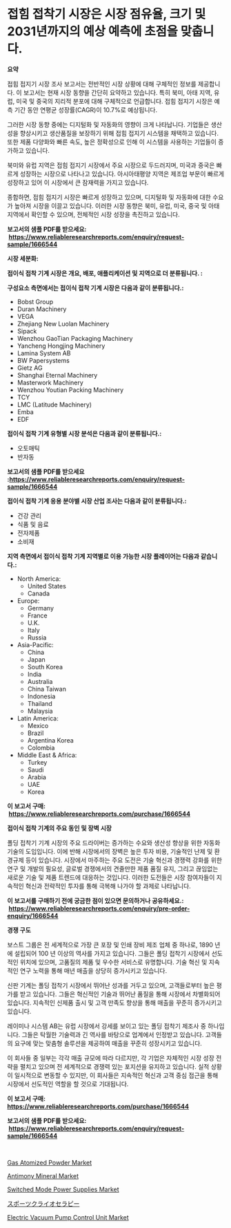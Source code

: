 <p><h1>접힘 접착기 시장은 시장 점유율, 크기 및 2031년까지의 예상 예측에 초점을 맞춥니다.</h1></p><p><strong>요약</strong></p>
<p><p>접힘 접지기 시장 조사 보고서는 전반적인 시장 상황에 대해 구체적인 정보를 제공합니다. 이 보고서는 현재 시장 동향을 간단히 요약하고 있습니다. 특히 북미, 아태 지역, 유럽, 미국 및 중국의 지리적 분포에 대해 구체적으로 언급합니다. 접힘 접지기 시장은 예측 기간 동안 연평균 성장률(CAGR)이 10.7%로 예상됩니다.</p><p>그러한 시장 동향 중에는 디지털화 및 자동화의 영향이 크게 나타납니다. 기업들은 생산성을 향상시키고 생산품질을 보장하기 위해 접힘 접지기 시스템을 채택하고 있습니다. 또한 제품 다양화와 빠른 속도, 높은 정확성으로 인해 이 시스템을 사용하는 기업들이 증가하고 있습니다.</p><p>북미와 유럽 지역은 접힘 접지기 시장에서 주요 시장으로 두드러지며, 미국과 중국은 빠르게 성장하는 시장으로 나타나고 있습니다. 아시아태평양 지역은 제조업 부문이 빠르게 성장하고 있어 이 시장에서 큰 잠재력을 가지고 있습니다.</p><p>종합하면, 접힘 접지기 시장은 빠르게 성장하고 있으며, 디지털화 및 자동화에 대한 수요가 높아져 시장을 이끌고 있습니다. 이러한 시장 동향은 북미, 유럽, 미국, 중국 및 아태 지역에서 확인할 수 있으며, 전체적인 시장 성장을 촉진하고 있습니다.</p></p>
<p><strong>보고서의 샘플 PDF를 받으세요: &nbsp;<a href="https://www.reliableresearchreports.com/enquiry/request-sample/1666544">https://www.reliableresearchreports.com/enquiry/request-sample/1666544</a></strong></p>
<p><strong>시장 세분화:</strong></p>
<p><strong> 접이식 접착 기계 시장은 개요, 배포, 애플리케이션 및 지역으로 더 분류됩니다. :</strong></p>
<p><strong>구성요소 측면에서는 접이식 접착 기계 시장은 다음과 같이 분류됩니다.:</strong></p>
<p><ul><li>Bobst Group</li><li>Duran Machinery</li><li>VEGA</li><li>Zhejiang New Luolan Machinery</li><li>Sipack</li><li>Wenzhou GaoTian Packaging Machinery</li><li>Yancheng Hongjing Machinery</li><li>Lamina System AB</li><li>BW Papersystems</li><li>Gietz AG</li><li>Shanghai Eternal Machinery</li><li>Masterwork Machinery</li><li>Wenzhou Youtian Packing Machinery</li><li>TCY</li><li>LMC (Latitude Machinery)</li><li>Emba</li><li>EDF</li></ul></p>
<p><strong> 접이식 접착 기계 유형별 시장 분석은 다음과 같이 분류됩니다.:</strong></p>
<p><ul><li>오토매틱</li><li>반자동</li></ul></p>
<p><strong>보고서의 샘플 PDF를 받으세요 :<a href="https://www.reliableresearchreports.com/enquiry/request-sample/1666544">https://www.reliableresearchreports.com/enquiry/request-sample/1666544</a></strong></p>
<p><strong> 접이식 접착 기계 응용 분야별 시장 산업 조사는 다음과 같이 분류됩니다.:</strong></p>
<p><ul><li>건강 관리</li><li>식품 및 음료</li><li>전자제품</li><li>소비재</li></ul></p>
<p><strong>지역 측면에서 접이식 접착 기계 지역별로 이용 가능한 시장 플레이어는 다음과 같습니다.:</strong></p>
<p><ul>
    <li>
        North America:
        <ul>
            <li>United States</li>
            <li>Canada</li>
        </ul>
    </li>
    <li>
        Europe:
        <ul>
            <li>Germany</li>
            <li>France</li>
            <li>U.K.</li>
            <li>Italy</li>
            <li>Russia</li>
        </ul>
    </li>
    <li>
        Asia-Pacific:
        <ul>
            <li>China</li>
            <li>Japan</li>
            <li>South Korea</li>
            <li>India</li>
            <li>Australia</li>
            <li>China Taiwan</li>
            <li>Indonesia</li>
            <li>Thailand</li>
            <li>Malaysia</li>
        </ul>
    </li>
    <li>
        Latin America:
        <ul>
            <li>Mexico</li>
            <li>Brazil</li>
            <li>Argentina Korea</li>
            <li>Colombia</li>
        </ul>
    </li>
    <li>
        Middle East & Africa:
        <ul>
            <li>Turkey</li>
            <li>Saudi</li>
            <li>Arabia</li>
            <li>UAE</li>
            <li>Korea</li>
        </ul>
    </li>
    </ul></p>
<p><strong>이 보고서 구매: &nbsp;<a href="https://www.reliableresearchreports.com/purchase/1666544">https://www.reliableresearchreports.com/purchase/1666544</a></strong></p>
<p><strong>접이식 접착 기계의 주요 동인 및 장벽 시장</strong></p>
<p><p>폴딩 접착기 기계 시장의 주요 드라이버는 증가하는 수요와 생산성 향상을 위한 자동화 기술의 도입입니다. 이에 반해 시장에서의 장벽은 높은 투자 비용, 기술적인 난제 및 환경규제 등이 있습니다. 시장에서 마주하는 주요 도전은 기술 혁신과 경쟁력 강화를 위한 연구 및 개발의 필요성, 글로벌 경쟁에서의 견줄만한 제품 품질 유지, 그리고 끊임없는 새로운 기술 및 제품 트렌드에 대응하는 것입니다. 이러한 도전들은 시장 참여자들이 지속적인 혁신과 전략적인 투자를 통해 극복해 나가야 할 과제로 나타납니다.</p></p>
<p><strong>이 보고서를 구매하기 전에 궁금한 점이 있으면 문의하거나 공유하세요.: &nbsp;<a href="https://www.reliableresearchreports.com/enquiry/pre-order-enquiry/1666544">https://www.reliableresearchreports.com/enquiry/pre-order-enquiry/1666544</a></strong></p>
<p><strong>경쟁 구도</strong></p>
<p><p>보스트 그룹은 전 세계적으로 가장 큰 포장 및 인쇄 장비 제조 업체 중 하나로, 1890 년에 설립되어 100 년 이상의 역사를 가지고 있습니다. 그들은 폴딩 접착기 시장에서 선도적인 위치에 있으며, 고품질의 제품 및 우수한 서비스로 유명합니다. 기술 혁신 및 지속적인 연구 노력을 통해 매년 매출을 상당히 증가시키고 있습니다.</p><p>신판 기계는 폴딩 접착기 시장에서 뛰어난 성과를 거두고 있으며, 고객들로부터 높은 평가를 받고 있습니다. 그들은 혁신적인 기술과 뛰어난 품질을 통해 시장에서 차별화되어 있습니다. 지속적인 신제품 출시 및 고객 만족도 향상을 통해 매출을 꾸준히 증가시키고 있습니다.</p><p>레이미나 시스템 AB는 유럽 시장에서 강세를 보이고 있는 폴딩 접착기 제조사 중 하나입니다. 그들은 탁월한 기술력과 긴 역사를 바탕으로 업계에서 인정받고 있습니다. 고객들의 요구에 맞는 맞춤형 솔루션을 제공하여 매출을 꾸준히 성장시키고 있습니다.</p><p>이 회사들 중 일부는 각각 매출 규모에 따라 다르지만, 각 기업은 자체적인 시장 성장 전략을 펼치고 있으며 전 세계적으로 경쟁력 있는 포지션을 유지하고 있습니다. 실적 상황이 일시적으로 변동할 수 있지만, 이 회사들은 지속적인 혁신과 고객 중심 접근을 통해 시장에서 선도적인 역할을 할 것으로 기대됩니다.</p></p>
<p><strong>이 보고서 구매: &nbsp; <a href="https://www.reliableresearchreports.com/purchase/1666544">https://www.reliableresearchreports.com/purchase/1666544</a></strong></p>
<p><strong>보고서의 샘플 PDF를 받으세요: &nbsp;<a href="https://www.reliableresearchreports.com/enquiry/request-sample/1666544">https://www.reliableresearchreports.com/enquiry/request-sample/1666544</a></strong><strong></strong></p>
<p>&nbsp;</p>
<p><p><a href="https://sulfuric-clavicle-d39.notion.site/Gas-Atomized-Powder-Market-Growth-Market-Trends-COVID-19-Impact-and-Forecasts-for-period-from-202-a4ad59edf59b4580b6027ab6b873ade7">Gas Atomized Powder Market</a></p><p><a href="https://automatic-knee-4c7.notion.site/Antimony-Mineral-Market-Size-Share-Trends-Analysis-Report-By-Application-Regional-Outlook-Compe-3287643e59464cf6a7610f1362993ea8">Antimony Mineral Market</a></p><p><a href="https://github.com/castoriffic/Market-Research-Report-List-4/blob/main/switched-mode-power-supplies-market.md">Switched Mode Power Supplies Market</a></p><p><a href="https://github.com/hilmi-2a/Market-Research-Report-List-1/blob/main/115980515165.md">スポーツクライオセラピー</a></p><p><a href="https://issuu.com/reportprime-2/docs/electric-vacuum-pump-control-unit-market-size-2030">Electric Vacuum Pump Control Unit Market</a></p></p>